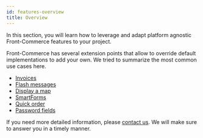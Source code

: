 ```yaml
---
id: features-overview
title: Overview
---
```


In this section, you will learn how to leverage and adapt platform agnostic Front-Commerce features to your project.

Front-Commerce has several extension points that allow to override default implementations to add your own. We tried to summarize the most common use cases here.

* [Invoices](./invoices.html)
* [Flash messages](./flash-messages.html)
* [Display a map](./display-a-map.html)
* [SmartForms](./smart-forms.html)
* [Quick order](./quickorder.html)
* [Password fields](./password-fields.html)

If you need more detailed information, please <span class="intercom-launcher">[contact us](mailto:support@front-commerce.com)</span>. We will make sure to answer you in a timely manner.
